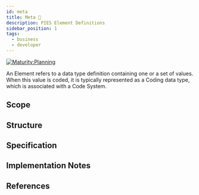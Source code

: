 ```yaml
---
id: meta
title: Meta 🚧
description: PIES Element Definitions
sidebar_position: 1
tags:
  - business
  - developer
---
```


[![Maturity:Planning](https://img.shields.io/badge/Maturity-Planning-orange)](/docs/spec#maturity)

An Element refers to a data type definition containing one or a set of values. When this value is coded, it is typically
represented as a Coding data type, which is associated with a Code System.

## Scope

## Structure

## Specification

## Implementation Notes

## References
